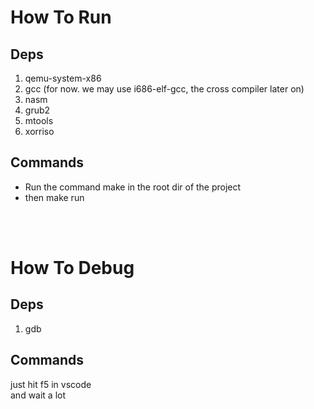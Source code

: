 # How To Run

## Deps
1. qemu-system-x86
2. gcc (for now. we may use i686-elf-gcc, the cross compiler later on)
3. nasm
4. grub2
5. mtools
6. xorriso

## Commands
- Run the command make in the root dir of the project
- then make run

<br>
<br>

# How To Debug
## Deps
1. gdb

## Commands
just hit f5 in vscode <br>
and wait a lot